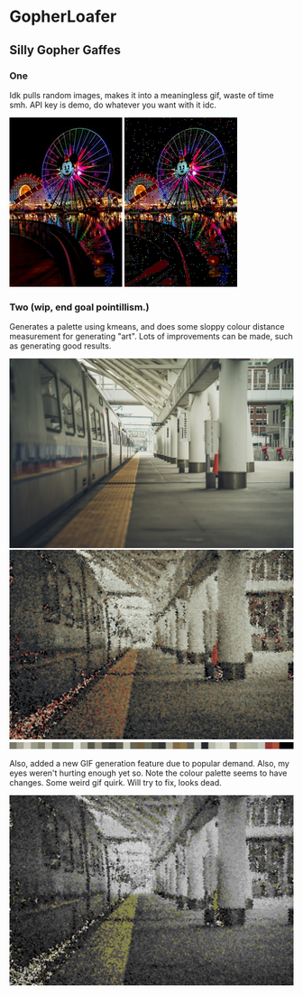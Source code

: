 # GopherLoafer
## Silly Gopher Gaffes
### One 
Idk pulls random images, makes it into a meaningless gif, waste of time smh. API key is demo, do whatever you want with it idc.

![Hail the mouse](https://raw.githubusercontent.com/Hallicopter/GopherLoafer/master/One/output/stolen.jpeg) ![Hail the mouse](https://raw.githubusercontent.com/Hallicopter/GopherLoafer/master/One/output/giffun.gif)

### Two (wip, end goal pointillism.)

Generates a palette using kmeans, and does some sloppy colour distance measurement for generating "art". Lots of improvements can be made, such as generating good results.


<img src="https://raw.githubusercontent.com/Hallicopter/GopherLoafer/master/Two/output/stolen.jpeg" width="600">
<img src="https://raw.githubusercontent.com/Hallicopter/GopherLoafer/master/Two/output/out.jpeg" width="600">
<br>
<img src="https://raw.githubusercontent.com/Hallicopter/GopherLoafer/master/Two/output/palette.png" width="600">

Also, added a new GIF generation feature due to popular demand. Also, my eyes weren't hurting enough yet so.
Note the colour palette seems to have changes. Some weird gif quirk. Will try to fix, looks dead.

<img src="https://raw.githubusercontent.com/Hallicopter/GopherLoafer/master/Two/output/test.gif" width="600">

